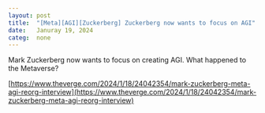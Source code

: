 ```yaml
---
layout: post
title:  "[Meta][AGI][Zuckerberg] Zuckerberg now wants to focus on AGI"
date:   Januray 19, 2024
categ:  none
---
```




Mark Zuckerberg now wants to focus on creating AGI. What happened to the Metaverse?



[https://www.theverge.com/2024/1/18/24042354/mark-zuckerberg-meta-agi-reorg-interview](https://www.theverge.com/2024/1/18/24042354/mark-zuckerberg-meta-agi-reorg-interview)



 

